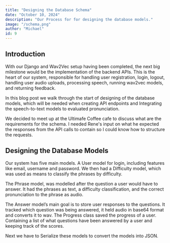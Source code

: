 ```yaml
---
title: "Designing the Database Schema"
date: "October 10, 2024"
description: "Our Process for for designing the database models."
image: "/schema.png"
author: "Michael"
id: 9
---
```


## Introduction

With our Django and Wav2Vec setup having been completed, the next big milestone would
be the implementation of the backend APIs. This is the heart of our system, responsible for
handling user registration, login, logout, handling user audio uploads, processing speech,
running wav2vec models, and returning feedback.

In this blog post we walk through the start of designing of the database models, which will be needed when creating API endpoints and Integrating the speech-to-text models to evaluated pronunciation.

We decided to meet up at the Ultimafe Coffee cafe to discuss what are the requirements for the schema. I needed Rene's input on what he expected the responses from the API calls to contain so I could know how to structure the requests.

## Designing the Database Models

Our system has five main models. A User model for login, including features like email,
username and password. We then had a Difficulty model, which was used as means to
classify the phrases by difficulty.

The Phrase model, was modelled after the question a user would have to answer. It had the
phrases as text, a difficulty classification, and the correct pronunciation to the phrase as
audio.

The Answer model’s main goal is to store user responses to the questions. It tracked which
question was being answered, it held audio in base64 format and converts it to wav.
The Progress class saved the progress of a user. Containing a list of what questions have
been answered by a user and keeping track of the scores.

Next we have to Serialize these models to convert the models into JSON.
